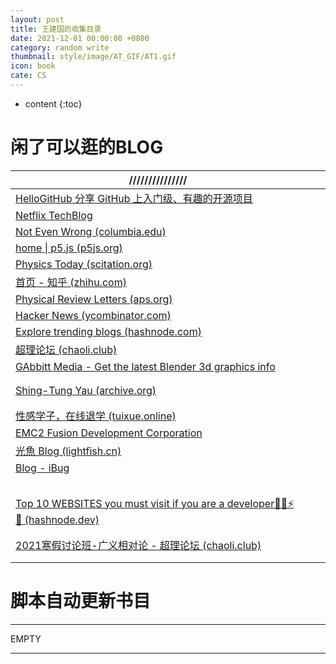 ```yaml
---
layout: post
title: 王建国的收集目录
date: 2021-12-01 00:00:00 +0800
category: random write
thumbnail: style/image/AT_GIF/AT1.gif
icon: book
cate: CS
---
```


* content
{:toc}


# 闲了可以逛的BLOG

 

| ///////////////                                              |      |      |
| ------------------------------------------------------------ | ---- | ---- |
| [HelloGitHub   分享   GitHub 上入门级、有趣的开源项目](https://www.hellogithub.com/) |      |      |
| [Netflix   TechBlog](https://netflixtechblog.com/)           |      |      |
| [Not Even Wrong   (columbia.edu)](http://www.math.columbia.edu/~woit/wordpress/) |      |      |
| [home \| p5.js   (p5js.org)](https://p5js.org/)              |      |      |
| [Physics Today   (scitation.org)](https://physicstoday.scitation.org/journal/pto) |      |      |
| [首页   - 知乎   (zhihu.com)](https://www.zhihu.com/)        |      |      |
| [Physical   Review Letters (aps.org)](https://journals.aps.org/prl/) |      |      |
| [Hacker   News (ycombinator.com)](https://news.ycombinator.com/news) |      |      |
| [Explore   trending blogs (hashnode.com)](https://hashnode.com/explore) |      |      |
| [超理论坛   (chaoli.club)](https://chaoli.club/index.php/)   |      |      |
| [GAbbitt   Media - Get the latest Blender 3d graphics info](https://www.gabbitt.co.uk/) |      |      |
|                                                              |      |      |
|                                                              |      |      |
| [Shing-Tung   Yau (archive.org)](https://web.archive.org/web/20180511050808/http:/www.doctoryau.com/bio.html) |      |      |
|                                                              |      |      |
|                                                              |      |      |
| [性感学子，在线退学   (tuixue.online)](https://tuixue.online/) |      |      |
| [EMC2 Fusion   Development Corporation](http://emc2fusion.org/) |      |      |
| [光魚   Blog (lightfish.cn)](https://lightfish.cn/page/3/)   |      |      |
| [Blog - iBug](https://ibug.io/blog/)                         |      |      |
|                                                              |      |      |
|                                                              |      |      |
|                                                              |      |      |
|                                                              |      |      |
|                                                              |      |      |
| [Top   10 WEBSITES you must visit if you are a developer👨‍💻⚡😎 (hashnode.dev)](https://yashw.hashnode.dev/top-10-websites-you-must-visit-if-you-are-a-developer) |      |      |
|                                                              |      |      |
|                                                              |      |      |
| [2021寒假讨论班-广义相对论 - 超理论坛 (chaoli.club)](https://chaoli.club/index.php/6128) |      |      |
|                                                              |      |      |
|                                                              |      |      |

# 脚本自动更新书目

------

EMPTY

------








